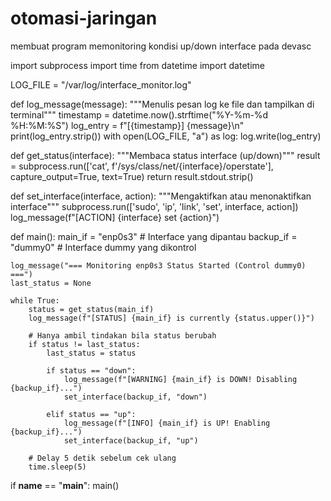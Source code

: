 # otomasi-jaringan
membuat program memonitoring kondisi up/down interface pada devasc

import subprocess
import time
from datetime import datetime

LOG_FILE = "/var/log/interface_monitor.log"

def log_message(message):
    """Menulis pesan log ke file dan tampilkan di terminal"""
    timestamp = datetime.now().strftime("%Y-%m-%d %H:%M:%S")
    log_entry = f"[{timestamp}] {message}\n"
    print(log_entry.strip())
    with open(LOG_FILE, "a") as log:
        log.write(log_entry)

def get_status(interface):
    """Membaca status interface (up/down)"""
    result = subprocess.run(['cat', f'/sys/class/net/{interface}/operstate'],
                            capture_output=True, text=True)
    return result.stdout.strip()

def set_interface(interface, action):
    """Mengaktifkan atau menonaktifkan interface"""
    subprocess.run(['sudo', 'ip', 'link', 'set', interface, action])
    log_message(f"[ACTION] {interface} set {action}")

def main():
    main_if = "enp0s3"   # Interface yang dipantau
    backup_if = "dummy0" # Interface dummy yang dikontrol

    log_message("=== Monitoring enp0s3 Status Started (Control dummy0) ===")
    last_status = None

    while True:
        status = get_status(main_if)
        log_message(f"[STATUS] {main_if} is currently {status.upper()}")

        # Hanya ambil tindakan bila status berubah
        if status != last_status:
            last_status = status

            if status == "down":
                log_message(f"[WARNING] {main_if} is DOWN! Disabling {backup_if}...")
                set_interface(backup_if, "down")

            elif status == "up":
                log_message(f"[INFO] {main_if} is UP! Enabling {backup_if}...")
                set_interface(backup_if, "up")

        # Delay 5 detik sebelum cek ulang
        time.sleep(5)

if __name__ == "__main__":
    main()
